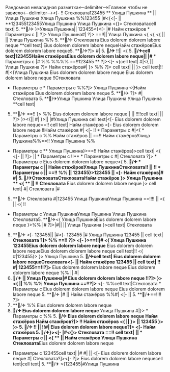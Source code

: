 Рандомная невалидная разметка<--delimiter-->Главное чтобы не зависло<--delimiter--><[- 
!!
Стекловата123455
** Улица Пушкина ** ||  Улица Пушкина Улица Пушкина
%%123455 |#<{<[-  ||  **123455123455Улица Пушкина Улица Пушкина <{}> Стекловатаcell text| 5. **🏨/✈
}>Улица Пушкина|| 
123455<{<[- |# Найм стажёров  * Параметры с 
||  ?]> Улица Пушкина#| ?]> ==!!||  Улица Пушкина
<{ <{ <{ ||  || Улица Пушкина %%
5. **🏨/✈ Стекловата Eius dolorem dolorem labore neque **cell text| Eius dolorem dolorem labore nequeНайм стажёровEius dolorem dolorem labore neque5. **🏨/✈?]> #| 5. **🏨/✈** !!|| 
<{ 5. **🏨/✈cell text|123455Найм стажёровEius dolorem dolorem labore neque||  |#**  * Параметры с  |# %% %%%% ==!!123455 ** ?]><[- <{cell text| #|<{  || 
Улица Пушкина
?]> Найм стажёров#| }>
%% ?]> cell text|  || 
}> cell text|!!
#|<{Улица Пушкина Eius dolorem dolorem labore neque Eius dolorem dolorem labore neque !!Стекловата
  * Параметры с    * Параметры с  %%?]> Улица Пушкина <{Найм стажёров Eius dolorem dolorem labore neque 5. **🏨/✈ ?]>
#| Стекловата 5. **🏨/✈Улица Пушкина Улица Пушкина Улица Пушкина
**cell text|
5. **🏨/✈ ==!! }>
%%
Eius dolorem dolorem labore neque||  || !!!!cell text|
 ||  ?]> }><{||  #| }>|| 
|#Улица Пушкина cell text|<[- 
Eius dolorem dolorem labore neque==!! cell text| Найм стажёров
<[-  Eius dolorem dolorem labore neque
!!Найм стажёров #| <[- !!   * Параметры с 
#|<{  * Параметры с %% Найм стажёров
||  ==!! Найм стажёровУлица Пушкина%%==!! Улица Пушкина %%
  * Параметры с 
** Улица Пушкина}>==!! Найм стажёров}>cell text|
<{ <[-   ||  ?]> ||   * Параметры с 
!!**   * Параметры с 
#| Стекловата ?]>  * Параметры с  Eius dolorem dolorem labore neque<{ 5. **🏨/✈   * Параметры с ||  Найм стажёровУлица ПушкинаСтекловата!! || !!   * Параметры с || ==!!
%% ||  123455}>123455 ||  <[-  Найм стажёров|# #| 5. **🏨/✈СтекловатаСтекловатаНайм стажёров }> Улица Пушкина
**
<{** **
 ||  !!
Стекловата** Eius dolorem dolorem labore neque
}>
cell text|
#| Стекловата |#
5. **🏨/✈ Стекловата #|123455 Улица ПушкинаУлица Пушкина ==!!!! ||  <{ || 
<{ !!
  * Параметры с 
Улица ПушкинаУлица Пушкина Улица Пушкина Стекловата5. **🏨/✈<{ Улица ПушкинаEius dolorem dolorem labore neque }>%%
|# ?]>|#|| 
 || Улица Пушкина
}>cell text| Стекловата
5. **🏨/✈ <[-  123455||  |#<[- 123455 |# Улица Пушкина 123455  || cell text|
**Стекловата
?]>
%%
==!! ?]> <[-  }>==!!|#
<{ Улица Пушкина
123455Eius dolorem dolorem labore neque** Eius dolorem dolorem labore nequeEius dolorem dolorem labore neque cell text|!! <{
#|123455}> }>
Улица Пушкина 5. **🏨/✈cell text|
Eius dolorem dolorem labore nequeСтекловата<[- 
|| Найм стажёров
123455
 || 
cell text| !!
#|
123455==!!?]>**
Eius dolorem dolorem labore neque Eius dolorem dolorem labore neque %%
 || #|
5. **🏨/✈ ||  Улица Пушкина|# Eius dolorem dolorem labore neque !!?]>
}> <{  || 
%%
%%
Улица Пушкина
==!!?]>** <[- %%cell text|Стекловата   * Параметры с Eius dolorem dolorem labore neque Eius dolorem dolorem labore neque 5. **🏨/✈ |#
||  Найм стажёров
%%#| <[-   || 5. **🏨/✈==!!!! ?]>
5. **🏨/✈
%% Eius dolorem dolorem labore neque
5. **🏨/✈ Eius dolorem dolorem labore neque** Улица Пушкина #|}>  * Параметры с %% 5. **🏨/✈
Eius dolorem dolorem labore neque
Найм стажёров Найм стажёров?]> !! Найм стажёров <{ ||  }>  || 123455
}> }> 5. **🏨/✈ !! || 
!!#| Eius dolorem dolorem labore neque?]> <[- Найм стажёров 5. **🏨/✈**}><[- |#<{}>**
Стекловата ==!! cell text|**
**||    * Параметры с || 
<{
** ||  Найм стажёров Улица Пушкина
Стекловата**Eius dolorem dolorem labore neque
  * Параметры с  123455cell text| |# #|
 ||  <[-  Eius dolorem dolorem labore neque
#|
Стекловата?]><[-  ?]> Eius dolorem dolorem labore nequecell text|cell text| 5. **🏨/✈ <{123455|#Улица Пушкина 
